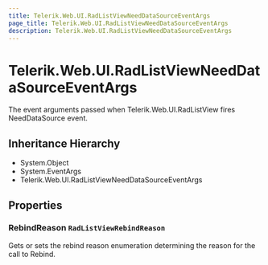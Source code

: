 ```yaml
---
title: Telerik.Web.UI.RadListViewNeedDataSourceEventArgs
page_title: Telerik.Web.UI.RadListViewNeedDataSourceEventArgs
description: Telerik.Web.UI.RadListViewNeedDataSourceEventArgs
---
```


# Telerik.Web.UI.RadListViewNeedDataSourceEventArgs

The event arguments passed when Telerik.Web.UI.RadListView fires NeedDataSource event.

## Inheritance Hierarchy

* System.Object
* System.EventArgs
* Telerik.Web.UI.RadListViewNeedDataSourceEventArgs

## Properties

###  RebindReason `RadListViewRebindReason`

Gets or sets the rebind reason enumeration determining 
            the reason for the  call to Rebind.

